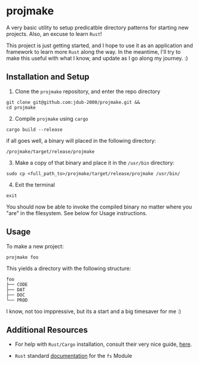 # projmake 
 
A very basic utility to setup predicatble directory patterns
for starting new projects.  Also, an excuse to learn `Rust`!

This project is just getting started, and I hope to use it as an application
and framework to learn more `Rust` along the way.  In the meantime, I'll try to make
this useful with what I know, and update as I go along my journey. :)

## Installation and Setup 

1. Clone the `projmake` repository, and enter the repo directory

```
git clone git@github.com:jdub-2000/projmake.git &&
cd projmake
```

2. Compile `projmake` using `cargo`

```
cargo build --release
```

if all goes well, a binary will placed in the following directory:

`/projmake/target/release/projmake`

3. Make a copy of that binary and place it in the `/usr/bin` directory:

```
sudo cp <full_path_to>/projmake/target/release/projmake /usr/bin/
```

4. Exit the terminal

```
exit
```

You should now be able to invoke the compiled binary no matter where you "are" in the filesystem.  See below for Usage instructions.

## Usage

To make a new project:

```
projmake foo
```

This yields a directory with the following structure:

```
foo
├── CODE
├── DAT
├── DOC
└── PROD
```

I know, not too imppressive, but its a start and a big timesaver for me :)


## Additional Resources

- For help with `Rust/Cargo` installation, consult their very nice guide, [ here](https://www.rust-lang.org/tools/install).

- `Rust` standard [documentation](https://doc.rust-lang.org/std/fs/index.html) for the `fs` Module